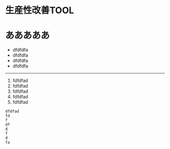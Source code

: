 # 生産性改善TOOL


# あああああ


- dfdfdfa
- dfdfdfa
- dfdfdfa
- dfdfdfa


---

1. fdfdfad
1. fdfdfad
1. fdfdfad
1. fdfdfad
1. fdfdfad

```
dfdfad
fd
f
df
d
f
d
fa
```


